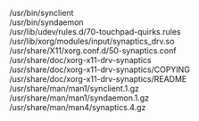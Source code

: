 /usr/bin/synclient  
/usr/bin/syndaemon  
/usr/lib/udev/rules.d/70-touchpad-quirks.rules  
/usr/lib/xorg/modules/input/synaptics\_drv.so  
/usr/share/X11/xorg.conf.d/50-synaptics.conf  
/usr/share/doc/xorg-x11-drv-synaptics  
/usr/share/doc/xorg-x11-drv-synaptics/COPYING  
/usr/share/doc/xorg-x11-drv-synaptics/README  
/usr/share/man/man1/synclient.1.gz  
/usr/share/man/man1/syndaemon.1.gz  
/usr/share/man/man4/synaptics.4.gz  
